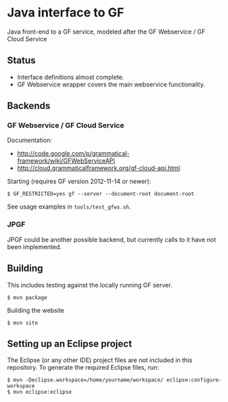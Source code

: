 Java interface to GF
====================

Java front-end to a GF service, modeled after the GF Webservice / GF Cloud Service

Status
------

  - Interface definitions almost complete.
  - GF Webservice wrapper covers the main webservice functionality.


Backends
--------

### GF Webservice / GF Cloud Service

Documentation:

  - http://code.google.com/p/grammatical-framework/wiki/GFWebServiceAPI
  - http://cloud.grammaticalframework.org/gf-cloud-api.html

Starting (requires GF version 2012-11-14 or newer):

	$ GF_RESTRICTED=yes gf --server --document-root document-root

See usage examples in `tools/test_gfws.sh`.

### JPGF

JPGF could be another possible backend, but currently calls to it have
not been implemented.

Building
--------

This includes testing against the locally running GF server.

	$ mvn package

Building the website

	$ mvn site


Setting up an Eclipse project
-----------------------------

The Eclipse (or any other IDE) project files are not included in
this repository. To generate the required Eclipse files, run:

	$ mvn -Declipse.workspace=/home/yourname/workspace/ eclipse:configure-workspace
	$ mvn eclipse:eclipse
